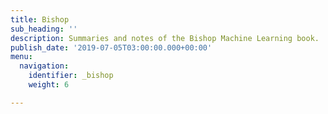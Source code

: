 ```yaml
---
title: Bishop
sub_heading: ''
description: Summaries and notes of the Bishop Machine Learning book.
publish_date: '2019-07-05T03:00:00.000+00:00'
menu:
  navigation:
    identifier: _bishop
    weight: 6

---
```

